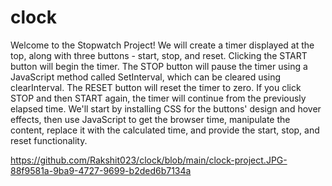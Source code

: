 # clock
Welcome to the Stopwatch Project! We will create a timer displayed at the top, along with three buttons - start, stop, and reset. Clicking the START button will begin the timer. The STOP button will pause the timer using a JavaScript method called SetInterval, which can be cleared using clearInterval. The RESET button will reset the timer to zero. If you click STOP and then START again, the timer will continue from the previously elapsed time. We'll start by installing CSS for the buttons' design and hover effects, then use JavaScript to get the browser time, manipulate the content, replace it with the calculated time, and provide the start, stop, and reset functionality.

https://github.com/Rakshit023/clock/blob/main/clock-project.JPG-88f9581a-9ba9-4727-9699-b2ded6b7134a
